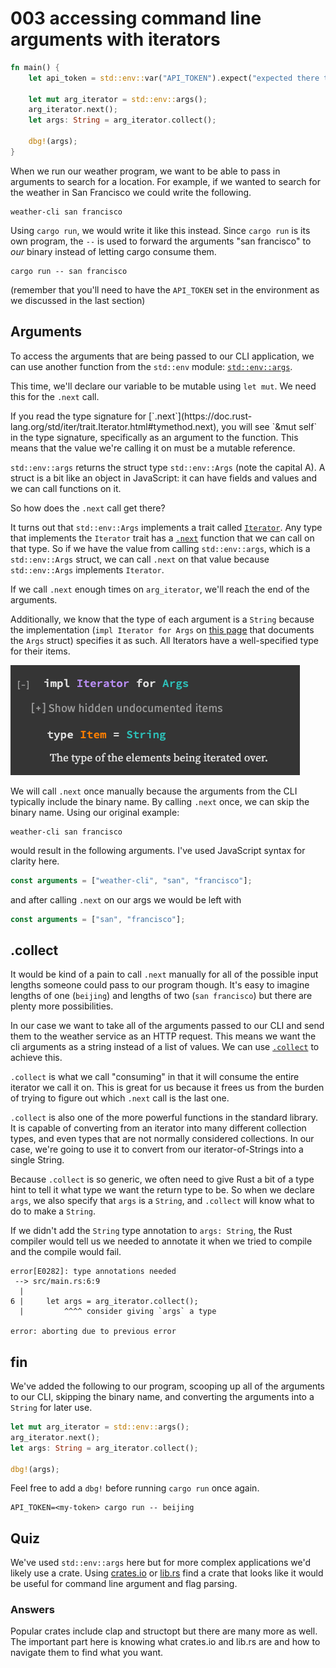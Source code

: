 # 003 accessing command line arguments with iterators

```rust
fn main() {
    let api_token = std::env::var("API_TOKEN").expect("expected there to be an api token");

    let mut arg_iterator = std::env::args();
    arg_iterator.next();
    let args: String = arg_iterator.collect();

    dbg!(args);
}
```

When we run our weather program, we want to be able to pass in arguments to search for a location. For example, if we wanted to search for the weather in San Francisco we could write the following.

```shell
weather-cli san francisco
```

Using `cargo run`, we would write it like this instead. Since `cargo run` is its own program, the `--` is used to forward the arguments "san francisco" to _our_ binary instead of letting cargo consume them.

```shell
cargo run -- san francisco
```

(remember that you'll need to have the `API_TOKEN` set in the environment as we discussed in the last section)

## Arguments

To access the arguments that are being passed to our CLI application, we can use another function from the `std::env` module: [`std::env::args`](https://doc.rust-lang.org/stable/std/env/fn.args.html).

This time, we'll declare our variable to be mutable using `let mut`. We need this for the `.next` call.

<Aside>
If you read the type signature for [`.next`](https://doc.rust-lang.org/std/iter/trait.Iterator.html#tymethod.next), you will see `&mut self` in the type signature, specifically as an argument to the function. This means that the value we're calling it on must be a mutable reference.
</Aside>

`std::env::args` returns the struct type `std::env::Args` (note the capital A). A struct is a bit like an object in JavaScript: it can have fields and values and we can call functions on it.

So how does the `.next` call get there?

It turns out that `std::env::Args` implements a trait called [`Iterator`](https://doc.rust-lang.org/std/iter/trait.Iterator.html). Any type that implements the `Iterator` trait has a [`.next`](https://doc.rust-lang.org/std/iter/trait.Iterator.html#tymethod.next) function that we can call on that type. So if we have the value from calling `std::env::args`, which is a `std::env::Args` struct, we can call `.next` on that value because `std::env::Args` implements `Iterator`.

If we call `.next` enough times on `arg_iterator`, we'll reach the end of the arguments.

Additionally, we know that the type of each argument is a `String` because the implementation (`impl Iterator for Args` on [this page](https://doc.rust-lang.org/stable/std/env/struct.Args.html) that documents the `Args` struct) specifies it as such. All Iterators have a well-specified type for their items.

![impl Iterator for Args](./003-accessing-command-line-arguments-with-iterators/impl-iterator-for-args.png)

We will call `.next` once manually because the arguments from the CLI typically include the binary name. By calling `.next` once, we can skip the binary name. Using our original example:

```
weather-cli san francisco
```

would result in the following arguments. I've used JavaScript syntax for clarity here.

```js
const arguments = ["weather-cli", "san", "francisco"];
```

and after calling `.next` on our args we would be left with

```js
const arguments = ["san", "francisco"];
```

## .collect

It would be kind of a pain to call `.next` manually for all of the possible input lengths someone could pass to our program though. It's easy to imagine lengths of one (`beijing`) and lengths of two (`san francisco`) but there are plenty more possibilities.

In our case we want to take all of the arguments passed to our CLI and send them to the weather service as an HTTP request. This means we want the cli arguments as a string instead of a list of values. We can use [`.collect`](https://doc.rust-lang.org/std/iter/trait.Iterator.html#method.collect) to achieve this.

`.collect` is what we call "consuming" in that it will consume the entire iterator we call it on. This is great for us because it frees us from the burden of trying to figure out which `.next` call is the last one.

`.collect` is also one of the more powerful functions in the standard library. It is capable of converting from an iterator into many different collection types, and even types that are not normally considered collections. In our case, we're going to use it to convert from our iterator-of-Strings into a single String.

Because `.collect` is so generic, we often need to give Rust a bit of a type hint to tell it what type we want the return type to be. So when we declare `args`, we also specify that `args` is a `String`, and `.collect` will know what to do to make a `String`.

If we didn't add the `String` type annotation to `args: String`, the Rust compiler would tell us we needed to annotate it when we tried to compile and the compile would fail.

```
error[E0282]: type annotations needed
 --> src/main.rs:6:9
  |
6 |     let args = arg_iterator.collect();
  |         ^^^^ consider giving `args` a type

error: aborting due to previous error
```

## fin

We've added the following to our program, scooping up all of the arguments to our CLI, skipping the binary name, and converting the arguments into a `String` for later use.

```rust
let mut arg_iterator = std::env::args();
arg_iterator.next();
let args: String = arg_iterator.collect();

dbg!(args);
```

Feel free to add a `dbg!` before running `cargo run` once again.

```shell
API_TOKEN=<my-token> cargo run -- beijing
```

## Quiz

We've used `std::env::args` here but for more complex applications we'd likely use a crate. Using [crates.io](https://crates.io/) or [lib.rs](https://lib.rs/) find a crate that looks like it would be useful for command line argument and flag parsing.

### Answers

Popular crates include clap and structopt but there are many more as well. The important part here is knowing what crates.io and lib.rs are and how to navigate them to find what you want.
